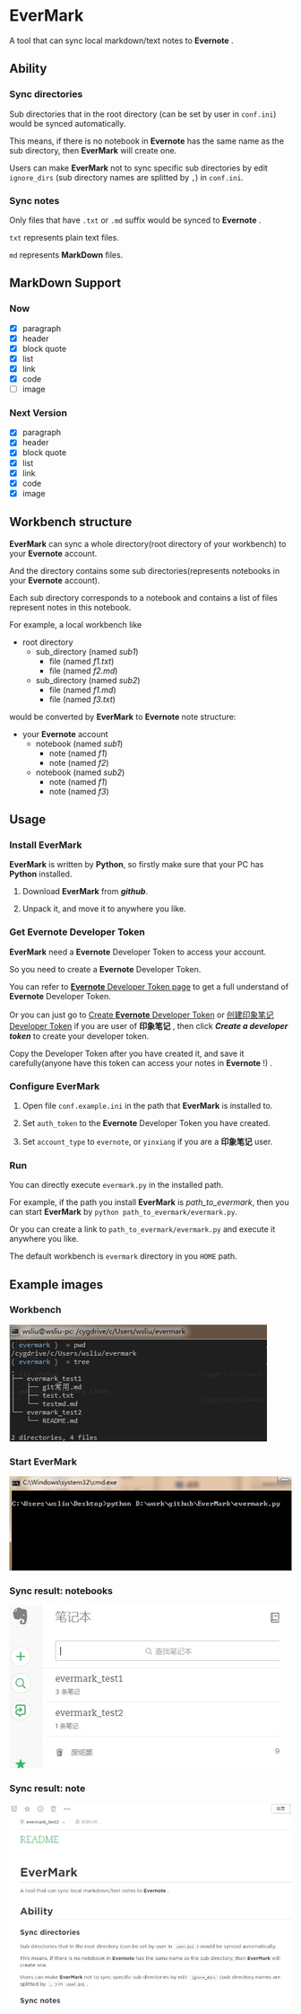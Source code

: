 # EverMark
A tool that can sync local markdown/text notes to **Evernote** .

## Ability

### Sync directories

Sub directories that in the root directory (can be set by user in `conf.ini`) would be synced automatically.

This means, if there is no notebook in **Evernote** has the same name as the sub directory, then **EverMark** will create one.

Users can make **EverMark** not to sync specific sub directories by edit `ignore_dirs` (sub directory names are splitted by `,`) in `conf.ini`.

### Sync notes

Only files that have `.txt` or `.md` suffix would be synced to **Evernote** .

`txt` represents plain text files.

`md` represents  **MarkDown** files.


## MarkDown Support

### Now

- [x] paragraph
- [x] header
- [x] block quote
- [x] list
- [x] link
- [x] code
- [ ] image

### Next Version

- [x] paragraph
- [x] header
- [x] block quote
- [x] list
- [x] link
- [x] code
- [x] image

## Workbench structure

**EverMark** can sync a whole directory(root directory of your workbench) to your **Evernote** account.

And the directory contains some sub directories(represents notebooks in your **Evernote** account).

Each sub directory corresponds to a notebook and contains a list of files represent notes in this notebook.

For example, a local workbench like

- root directory
  - sub_directory (named *sub1*)
    - file (named *f1.txt*)
    - file (named *f2.md*)
  - sub_directory (named *sub2*)
    - file (named *f1.md*)
    - file (named *f3.txt*)

would be converted by **EverMark** to **Evernote** note structure:

- your **Evernote** account
  - notebook (named *sub1*)
    - note (named *f1*)
    - note (named *f2*)
  - notebook (named *sub2*)
    - note (named *f1*)
    - note (named *f3*)

## Usage

### Install **EverMark**
**EverMark** is written by **Python**, so firstly make sure that your PC has **Python** installed.

1. Download **EverMark** from ***github***.

2. Unpack it, and move it to anywhere you like.

### Get **Evernote** Developer Token
**EverMark** need a **Evernote** Developer Token to access your account.

So you need to create a **Evernote** Developer Token.

You can refer to [**Evernote** Developer Token page](https://dev.evernote.com/doc/articles/dev_tokens.php) to get a full understand of  **Evernote** Developer Token.

Or you can just go to [Create **Evernote** Developer Token](https://www.evernote.com/api/DeveloperToken.action) or [创建印象笔记Developer Token](https://app.yinxiang.com/api/DeveloperToken.action) if you are user of **印象笔记** , then click ***Create a developer token*** to create your developer token.

Copy the Developer Token after you have created it, and save it carefully(anyone have this token can access your notes in **Evernote** !) .

### Configure **EverMark**

1. Open file `conf.example.ini` in the path that **EverMark** is installed to.

2. Set `auth_token` to the **Evernote** Developer Token you have created.

3. Set `account_type` to `evernote`, or `yinxiang` if you are a **印象笔记** user.

### Run
You can directly execute `evermark.py` in the installed path.

For example, if the path you install **EverMark** is *path_to_evermark*, then you can start **EverMark** by `python path_to_evermark/evermark.py`.

Or you can create a link to `path_to_evermark/evermark.py` and execute it anywhere you like.

The default workbench is `evermark` directory in you `HOME` path.

## Example images

### Workbench

![workbench](img/workbench.jpg)

### Start **EverMark**

![start](img/start.jpg)

### Sync result: notebooks

![notebooks](img/notebooks.jpg)

### Sync result: note

![notebooks](img/note.jpg)
